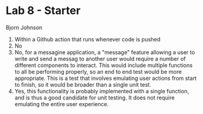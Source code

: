 # Lab 8 - Starter

Bjorn Johnson

1. Within a Github action that runs whenever code is pushed 
2. No
3. No, for a messagine application, a "message" feature allowing a user to write and send a messag to another user would require a number of different components to interact. This would include multiple functions to all be performing properly, so an end to end test would be more appropriate. This is a test that involves emulating user actions from start to finish, so it would be broader than a single unit test.
4. Yes, this functionality is probably implemented with a single function, and is thus a good candidate for unit testing. It does not require emulating the entire user experience.